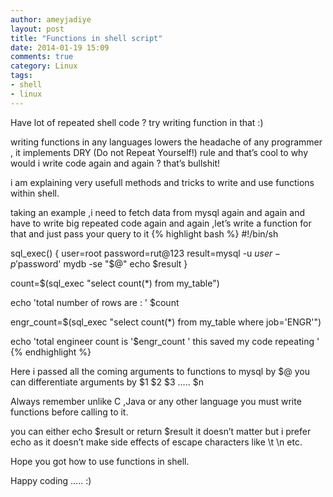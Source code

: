 ```yaml
---
author: ameyjadiye
layout: post
title: "Functions in shell script"
date: 2014-01-19 15:09
comments: true
category: Linux
tags:
- shell
- linux
---
```


Have  lot of repeated shell code ? try writing function in that :)

writing functions in any languages lowers the headache of any programmer , it implements DRY (Do not Repeat Yourself!) rule and that’s cool to why would i write code again and again ? that’s bullshit!

i am explaining very usefull methods and tricks to write and use functions within shell.

taking an example ,i need to fetch data from mysql again and again and have to write big repeated code again and again ,let’s write a function for that and just pass your query to it
{% highlight bash %}
#!/bin/sh
 
sql_exec()
{
user=root
password=rut@123
result=mysql -u $user -p'$password' mydb -se "$@"
echo $result
}
 
count=$(sql_exec "select count(*) from my_table")
 
echo 'total number of rows are : ' $count
 
engr_count=$(sql_exec "select count(*) from my_table where job='ENGR'")
 
echo 'total engineer count is '$engr_count ' this saved my code repeating '
{% endhighlight %}

Here i passed all the coming arguments to functions to mysql by $@ you can differentiate  arguments by $1 $2 $3 ….. $n 

Always remember unlike C ,Java or any other language you must write functions before calling to it.

you can either echo $result or return $result it doesn’t matter but i prefer echo as it doesn’t make side effects of escape characters like \t \n etc.

Hope you got how to use functions in shell.

Happy coding ….. :)

